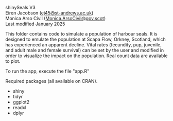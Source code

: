 shinySeals V3  
Eiren Jacobson (<ej45@st-andrews.ac.uk>)  
Monica Arso Civil (<Monica.ArsoCivil@gov.scot>)  
Last modified January 2025  

This folder contains code to simulate a population of harbour seals. It is designed to emulate the population at Scapa Flow, Orkney, Scotland, which has experienced an apparent decline. Vital rates (fecundity, pup, juvenile, and adult male and female survival) can be set by the user and modified in order to visualize the impact on the population. Real count data are available to plot. 

To run the app, execute the file "app.R"

Required packages (all available on CRAN).
- shiny
- tidyr
- ggplot2
- readxl
- dplyr
  
